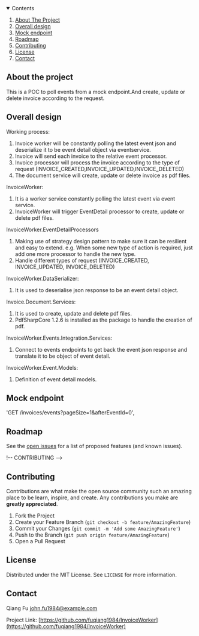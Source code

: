 <details open="open">
  <summary>Contents</summary>
  <ol>
    <li>
      <a href="#about-the-project">About The Project</a>
    </li>
    <li>
      <a href="#overall-design">Overall design</a>
    </li>
    <li><a href="#mock-endpoint">Mock endpoint</a></li>
    <li><a href="#roadmap">Roadmap</a></li>
    <li><a href="#contributing">Contributing</a></li>
    <li><a href="#license">License</a></li>
    <li><a href="#contact">Contact</a></li>
  </ol>
</details>

## About the project
This is a POC to poll events from a mock endpoint.And create, update or delete invoice according to the request.



## Overall design
Working process:

1. Invoice worker will be constantly polling the latest event json and deserialize it to be event detail object via eventservice.
2. Invoice will send each invoice to the relative event processor.
3. Invoice processor will process the invoice according to the type of request (INVOICE_CREATED,INVOICE_UPDATED,INVOICE_DELETED)
4. The document service will create, update or delete invoice as pdf files.



InvoiceWorker: 
1. It is a worker service constantly polling the latest event via event service.
2. InvoiceWorker will trigger EventDetail processor to create, update or delete pdf files.

InvoiceWorker.EventDetailProcessors
1. Making use of strategy design pattern to make sure it can be resilient and easy to extend.
e.g. When some new type of action is required, just add one more processor to handle the new type.
2. Handle different types of request (INVOICE_CREATED, INVOICE_UPDATED, INVOICE_DELETED)


InvoiceWorker.DataSerializer:
1. It is used to deserialise json response to be an event detail object.


Invoice.Document.Services:
1. It is used to create, update and delete pdf files.
2. PdfSharpCore 1.2.6 is installed as the package to handle the creation of pdf.

InvoiceWorker.Events.Integration.Services:
1. Connect to events endpoints to get back the event json response and translate it to be object of event detail.

InvoiceWorker.Event.Models:
1. Definition of event detail models.


## Mock endpoint
'GET /invoices/events?pageSize=1&afterEventId=0', 


<!-- ROADMAP -->
## Roadmap

See the [open issues](https://github.com/fuqiang1984/InvoiceWorker/issues) for a list of proposed features (and known issues).

!-- CONTRIBUTING -->
## Contributing

Contributions are what make the open source community such an amazing place to be learn, inspire, and create. Any contributions you make are **greatly appreciated**.

1. Fork the Project
2. Create your Feature Branch (`git checkout -b feature/AmazingFeature`)
3. Commit your Changes (`git commit -m 'Add some AmazingFeature'`)
4. Push to the Branch (`git push origin feature/AmazingFeature`)
5. Open a Pull Request



<!-- LICENSE -->
## License

Distributed under the MIT License. See `LICENSE` for more information.



<!-- CONTACT -->
## Contact

Qiang Fu john.fu1984@example.com

Project Link: [https://github.com/fuqiang1984/InvoiceWorker](https://github.com/fuqiang1984/InvoiceWorker)








